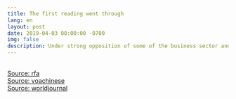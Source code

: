 ```yaml
---
title: The first reading went through
lang: en
layout: post
date: 2019-04-03 00:00:00 -0700
img: false
description: Under strong opposition of some of the business sector and the pro-democrats, the Hong Kong Government insisted on submitting the amendment to the Fugitives bill to the Legislative Council for scrutiny and endorsement.
---
```


<br>[Source: rfa](https://www.rfa.org/mandarin/yataibaodao/gangtai/gf1-04032019093729.html)
<br>[Source: voachinese](https://www.voachinese.com/a/HK-Introduces-Revised-Extradition-Laws-20190403/4860139.html)
<br>[Source: worldjournal](https://www.worldjournal.com/6212862/article-%E9%80%83%E7%8A%AF%E6%A2%9D%E4%BE%8B%E9%A6%96%E8%AE%80-%E5%A4%A7%E5%BE%8B%E5%B8%AB%E5%85%AC%E6%9C%83%EF%BC%9A%E8%A3%9C%E6%BC%8F%E6%98%AF%E8%AA%A4%E5%B0%8E-%E5%88%AA%E7%BD%AA%E5%B1%AC%E5%81%87%E8%B1%A1/)